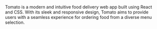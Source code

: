 Tomato is a modern and intuitive food delivery web app built using React and CSS. With its sleek and responsive design, Tomato aims to provide users with a seamless experience for ordering food from a diverse menu selection.
